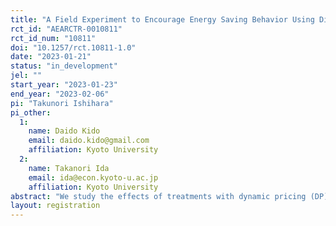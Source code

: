 ```yaml
---
title: "A Field Experiment to Encourage Energy Saving Behavior Using Different Defaults and Dynamic Pricing"
rct_id: "AEARCTR-0010811"
rct_id_num: "10811"
doi: "10.1257/rct.10811-1.0"
date: "2023-01-21"
status: "in_development"
jel: ""
start_year: "2023-01-23"
end_year: "2023-02-06"
pi: "Takunori Ishihara"
pi_other:
  1:
    name: Daido Kido
    email: daido.kido@gmail.com
    affiliation: Kyoto University
  2:
    name: Takanori Ida
    email: ida@econ.kyoto-u.ac.jp
    affiliation: Kyoto University
abstract: "We study the effects of treatments with dynamic pricing (DP) on electricity-saving behavior. Furthermore, we analyze whether different defaults lead to different treatment effects."
layout: registration
---
```


